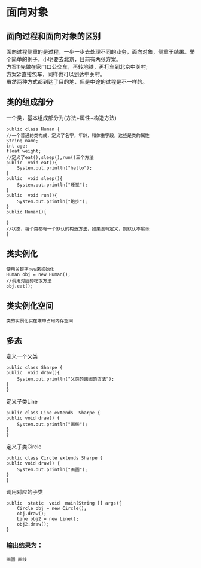 <!--
 * @Descripttion: 
 * @version: 
 * @Author: naxiaozi
 * @Date: 2022-06-24 14:42:17
 * @LastEditors: Please set LastEditors
 * @LastEditTime: 2022-06-24 15:21:38
-->
# 面向对象
## 面向过程和面向对象的区别
面向过程侧重的是过程，一步一步去处理不同的业务，面向对象，侧重于结果。举个简单的例子，小明要去北京，目前有两张方案。   
方案1:先做在家门口公交车，再转地铁，再打车到北京中关村;    
方案2:直接包车，同样也可以到达中关村。    
虽然两种方式都到达了目的地，但是中途的过程是不一样的。
## 类的组成部分
一个类，基本组成部分为(方法+属性+构造方法)    
    
    public class Human {
    //一个普通的类构成，定义了名字，年龄，和体重字段，这些是类的属性
    String name;
    int age;
    float weight;
    //定义了eat(),sleep(),run()三个方法
    public  void eat(){
        System.out.println("hello");
    }
    public  void sleep(){
        System.out.println("睡觉");
    }
    public  void run(){
        System.out.println("跑步");
    }
    public Human(){

    }
    //状态，每个类都有一个默认的构造方法，如果没有定义，则默认不展示
    }     
## 类实例化    
    使用关键字new来初始化    
    Human obj = new Human();    
    //调用对应的吃饭方法    
    obj.eat();    

## 类实例化空间
    类的实例化实在堆中占用内存空间
## 多态
定义一个父类    
 
    public class Sharpe {
    public  void draw(){
        System.out.println("父类的画图的方法");
    }
    }
定义子类Line    

    public class Line extends  Sharpe {
    public void draw() {
        System.out.println("画线");
    }
    }


定义子类Circle    
    
    public class Circle extends Sharpe {
    public void draw() {
        System.out.println("画圆");
    }
    }
调用对应的子类    
    
    public  static  void  main(String [] args){
        Circle obj = new Circle();
        obj.draw();
        Line obj2 = new Line();
        obj2.draw();
    }
### 输出结果为：
    画圆 画线


    
